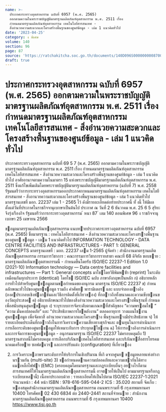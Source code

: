 ```yaml
---
name: >-
  ประกาศกระทรวงอุตสาหกรรม ฉบับที่ 6957 (พ.ศ. 2565)
  ออกตามความในพระราชบัญญัติมาตรฐานผลิตภัณฑ์อุตสาหกรรม พ.ศ. 2511 เรื่อง
  กำหนดมาตรฐานผลิตภัณฑ์อุตสาหกรรม เทคโนโลยีสารสนเทศ -
  สิ่งอำนวยความสะดวกและโครงสร้างพื้นฐานของศูนย์ข้อมูล - เล่ม 1 แนวคิดทั่วไป
date: '2023-04-25'
category: ง พิเศษ
volume: 140
section: 96
page: 87
source: 'https://ratchakitcha.soc.go.th/documents/140D096S0000000008700.pdf'
draft: true
---
```


# ประกาศกระทรวงอุตสาหกรรม ฉบับที่ 6957 (พ.ศ. 2565) ออกตามความในพระราชบัญญัติมาตรฐานผลิตภัณฑ์อุตสาหกรรม พ.ศ. 2511 เรื่อง กำหนดมาตรฐานผลิตภัณฑ์อุตสาหกรรม เทคโนโลยีสารสนเทศ - สิ่งอำนวยความสะดวกและโครงสร้างพื้นฐานของศูนย์ข้อมูล - เล่ม 1 แนวคิดทั่วไป

ประกาศกระทรวงอุตสาหกรรม ฉบับที่ 69 5 7 (พ.ศ. 2565) ออกตามความในพระราชบัญญัติมาตรฐานผลิตภัณฑ์อุตสาหกรรม พ.ศ. 2511 เรื่อง กำหนดมาตรฐานผลิตภัณฑ์อุตสาหกรรม เทคโนโลยีสารสนเทศ - สิ่งอำนวยความสะดวกและโครงสร้างพื้นฐานของศูนย์ข้อมูล - เล่ม 1 แนวคิดทั่วไป อาศัยอานาจตามความในมาตรา 15 แห่งพระราชบัญญัติมาตรฐานผลิตภัณฑ์อุตสาหกรรม พ.ศ. 2511 ซึ่งแก้ไขเพิ่มเติมโดยพระราชบัญญัติมาตรฐานผลิตภัณฑ์อุตสาหกรรม (ฉบับที่ 7) พ.ศ. 2558 รัฐมนตรีว่าการกระทรวงอุตสาหกรรมออกประกาศกาหนดมาตรฐานผลิตภัณฑ์อุตสาหกรรม เทคโนโลยีสารสนเทศ - สิ่งอานวยความสะดวกและโครงสร้างพื้นฐานของศูนย์ข้อมูล - เล่ม 1 แนวคิดทั่วไป มาตรฐานเลขที่ มอก. 22237 เล่ม 1 - 2565 ไว้ ดังมีรายละเอียดต่อท้ายประกาศนี้ ทั้ งนี้ ให้มีผลตั้งแต่วันที่ประกาศในราชกิจจานุเบกษาเป็นต้นไป ประกาศ ณ วันที่ 2 6 ธันวาคม พ.ศ. 25 6 5 สุริยะ จึงรุ่งเรืองกิจ รัฐมนตรีว่าการกระทรวงอุตสาหกรรม ้ หนา 87 ่ เลม 140 ตอนพิเศษ 96 ง ราชกิจจานุเบกษา 25 เมษายน 2566

ขอมูลมาตรฐานผลิตภัณฑอุตสาหกรรม แนบทายประกาศกระทรวงอุตสาหกรรม ฉบับที่ 6957 (พ.ศ. 2565) ชื่อมาตรฐาน : เทคโนโลยีสารสนเทศ - สิ่งอํานวยความสะดวกและโครงสรางพื้นฐานของศูนย ขอมูล - เลม 1 แนวคิดทั่วไป INFORMATION TECHNOLOGY - DATA CENTRE FACILITIES AND INFRASTRUCTURES - PART 1: GENERAL CONCEPTS มาตรฐานเลขที่ : มอก. 22237 เลม 1-2565 ผู้จัดทํา : สํานักงานมาตรฐานผลิตภัณฑอุตสาหกรรม กรรมการวิชาการ : คณะกรรมการวิชาการรายสาขา คณะที่ 68 ดิจิทัล ขอบขาย : มาตรฐานผลิตภัณฑอุตสาหกรรมนี้ - กําหนดขึ้นโดยรับ ISO/IEC 22237-1 Edition 1.0 (2021-10) Information technology — Data centre facilities and infrastructures — Part 1: General concepts มาใชโดยวิธีพิมพซ้ํา (reprint) ในระดับเหมือนกันทุกประการ (identical) โดยใช ISO/IEC ฉบับ ภาษาอังกฤษเป็นหลัก ก) อธิบายหลักการทั่วไปสําหรับศูนยขอมูลตามขอกําหนดของอนุกรม มาตรฐาน ISO/IEC 22237 ข) กําหนดลักษณะทั่วไปของศูนยขอมูล รวมถึง คําศัพท พารามิเตอร และ แบบจําลองอางอิง (องคประกอบเชิงฟงกชันและวิธีการติดตั้งที่เกี่ยวของ) ที่กลาวถึงทั้งขนาดและความซับซอนของวัตถุประสงค ค) อธิบายลักษณะทั่วไปของสิ่งอํานวยความสะดวกและโครงสรางพื้นฐานที่ กําหนด เพื่อสนับสนุนศูนยขอมูล ง) ระบุระบบการจัดระดับตามเกณฑที่สําคัญของ “ความพรอมใช ” “ความ มั่นคงปลอดภัย” และ “ประสิทธิภาพการใชพลังงาน” ตลอดอายุการ วางแผนใชงานศูนยขอมูล เพื่อจัดหาสิ่ งอํานวยความสะดวกและโครงสราง พื้นฐานอยางมีประสิทธิภาพ จ) ให้รายละเอียดประเด็นที่กลาวถึงในการวิเคราะหความเสี่ยงทางธุรกิจและ ตนทุนในการดําเนินการ การเลือกระดับของศูนยขอมูลให้เหมาะกับการ ประยุกตใชงาน ฉ) ให้การอางอิงการดําเนินการและการจัดการของศูนยขอมูล - อนุกรมมาตรฐาน ISO/IEC 22237 ไม่ครอบคลุมถึง 1) มาตรฐานสากลนี้ไม่ครอบคลุม การเลือกบริภัณฑเทคโนโลยีสารสนเทศ และบริภัณฑสื่อสารโทรคมนาคมเครือขาย ซอฟตแวร และการปรับแต่ง (configuration) ที่เกี่ยวของ

2) การวิเคราะหภาพรวมระดับการให้บริการในเชิงปริมาณ ที่เกิ ดจากศูนย ขอมูลหลายแห่งทํางานรวมกัน (multi-site) 3) ขอกําหนดดานความปลอดภัยและความเขากันได้ทางแมเหล็กไฟฟา (EMC) (ครอบคลุมโดยมาตรฐานและกฎระเบียบอื่นๆ อยางไรก็ตาม สารสนเทศที่ให้ในมาตรฐานผลิตภัณฑอุตสาหกรรมนี้ อาจชวยให้เป็นไป ตามมาตรฐานหรือกฎระเบียบเหลานี้) เนื้อหาประกอบด้วย : รายละเอียดให้เป็นไปตาม ISO/IEC 22237-1:2021 จํานวนหน้า : 44 หน้า ISBN : 978-616-595-044-2 ICS : 35.020 สถานที่ จัดเก็บ : หองสมุดสํานักงานมาตรฐานผลิตภัณฑอุตสาหกรรม ถนนพระรามที่ 6 กรุงเทพมหานคร 10400 โทรศัพท 02 430 6834 ต่อ 2440-2441 สถานที่จําหนาย : สํานักงานมาตรฐานผลิตภัณฑอุตสาหกรรม ถนนพระรามที่ 6 กรุงเทพมหานคร 10400 https://www.tisi.go.th
